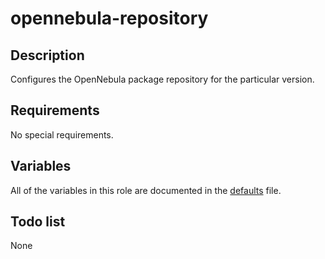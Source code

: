 # opennebula-repository

## Description

Configures the OpenNebula package repository for the particular version.

## Requirements

No special requirements.

## Variables

All of the variables in this role are documented in the [defaults](defaults/main.yml) file.

## Todo list

None

